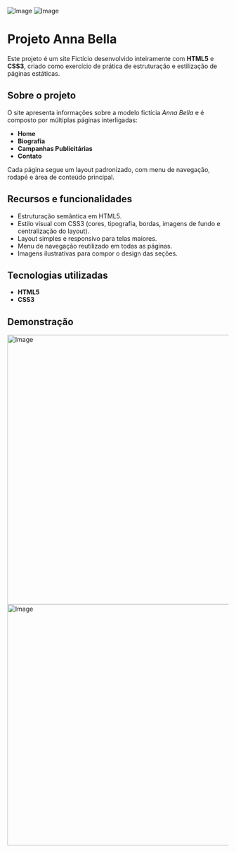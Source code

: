 ![Image](https://github.com/user-attachments/assets/a1b15f67-0528-42dd-93be-8144292a7849)
![Image](https://github.com/user-attachments/assets/a00c7aef-6d9f-4479-8823-a6a8bd96f49d)

# Projeto Anna Bella 
Este projeto é um site Fictício desenvolvido inteiramente com **HTML5** e **CSS3**, criado como exercício de prática de estruturação e estilização de páginas estáticas.
## Sobre o projeto
O site apresenta informações sobre a modelo fictícia *Anna Bella* e é composto por múltiplas páginas interligadas:
- **Home**
- **Biografia**
- **Campanhas Publicitárias**
- **Contato**

Cada página segue um layout padronizado, com menu de navegação, rodapé e área de conteúdo principal.

## Recursos e funcionalidades
- Estruturação semântica em HTML5.  
- Estilo visual com CSS3 (cores, tipografia, bordas, imagens de fundo e centralização do layout).  
- Layout simples e responsivo para telas maiores.  
- Menu de navegação reutilizado em todas as páginas.  
- Imagens ilustrativas para compor o design das seções.  

## Tecnologias utilizadas
- **HTML5**  
- **CSS3**

## Demonstração 
<img width="605" height="614" alt="Image" src="https://github.com/user-attachments/assets/fec2a3a8-b89d-442f-9e43-bcf71fb99cda" />
<img width="605" height="550" alt="Image" src="https://github.com/user-attachments/assets/efa3009c-fd91-49f6-a126-8731a4cfc3b9" />
